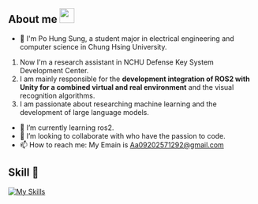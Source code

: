 ## About me <img src="https://raw.githubusercontent.com/MartinHeinz/MartinHeinz/master/wave.gif" width="30px">
- 👋 I'm Po Hung Sung, a student major in electrical engineering and computer  science in Chung Hsing University.
1.  Now I'm a research assistant in NCHU Defense Key System Development Center.
2.  I am mainly responsible for the **development integration of ROS2 with Unity for a combined virtual and real environment** and the visual recognition algorithms.
3.  I am passionate about researching machine learning and the development of large language models.
- 🌱 I’m currently learning ros2.
- 💞️ I’m looking to collaborate with who have the passion to code.
- 📫 How to reach me: My Emain is Aa09202571292@gmail.com
## Skill 🧠
[![My Skills](https://skillicons.dev/icons?i=c,cs,Java,Python)](https://skillicons.dev)
<!---
Po-Hung0804/Po-Hung0804 is a ✨ special ✨ repository because its `README.md` (this file) appears on your GitHub profile.
You can click the Preview link to take a look at your changes.
--->
